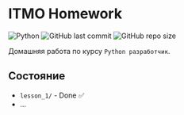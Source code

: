 # ITMO Homework
![Python](https://img.shields.io/badge/Python-3.13-blue.svg)
![GitHub last commit](https://img.shields.io/github/last-commit/H3WH4L3/ITMO_Homework)
![GitHub repo size](https://img.shields.io/github/repo-size/H3WH4L3/ITMO_Homework)


Домашняя работа по курсу `Python разработчик`.

## Состояние
- `lesson_1/` - Done ✅
- ...

